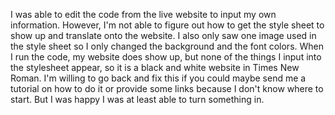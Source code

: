 I was able to edit the code from the live website to input my own information. However, I'm not able to figure out how to get the style sheet to show up and translate onto the website. I also only saw one image used in the style sheet so I only changed the background and the font colors. When I run the code, my website does show up, but none of the things I input into the stylesheet appear, so it is a black and white website in Times New Roman. I'm willing to go back and fix this if you could maybe send me a tutorial on how to do it or provide some links because I don't know where to start. But I was happy I was at least able to turn something in.
